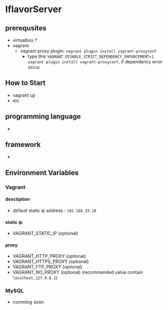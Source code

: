 # IflavorServer

## prerequsites
- virtualbox ?
- vagrant
  - vagrant proxy plugin: `vagrant plugin install vagrant-proxyconf`
    - type this `VAGRANT_DISABLE_STRICT_DEPENDENCY_ENFORCEMENT=1 vagrant plugin install vagrant-proxyconf`, if dependency error occur

## How to Start
- vagrant up
- etc

## programming language
-

## framework
- 

## Environment Variables

### Vagrant

#### desctiption
- default static ip address : `192.168.33.10`

#### static ip
- VAGRANT_STATIC_IP (optional)

#### proxy

- VAGRANT_HTTP_PROXY (optional)
- VAGRANT_HTTPS_PROXY (optional)
- VAGRANT_FTP_PROXY (optional)
- VAGRANT_NO_PROXY (optional) (recommended value contain `localhost,127.0.0.1`)

### MySQL

- comming soon
